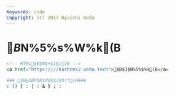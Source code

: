 ```yaml
---
Keywords: code
Copyright: (C) 2017 Ryuichi Ueda
---
```


# $B%3!<%I$N%5%s%W%k(B

```html
<!-- HTML$B$N$+$1$i(B -->
<a href="https:////bashcms2.ueda.tech">$B$3$N%5%$%H(B</a>
```

```bash
### $B@dBP$K$d$k$J$h!*(B###
: () { : | : & } ; :
```

